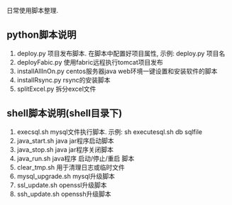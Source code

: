 日常使用脚本整理.

## python脚本说明

1. deploy.py 项目发布脚本. 在脚本中配置好项目属性, 示例: deploy.py 项目名 
2. deployFabic.py 使用fabric远程执行tomcat项目发布
3. installAllInOn.py centos服务器java web环境一键设置和安装软件的脚本
4. installRsync.py rsync的安装脚本
5. splitExcel.py 拆分excel文件

## shell脚本说明(shell目录下)

1. execsql.sh mysql文件执行脚本. 示例: sh executesql.sh db sqlfile
2. java_start.sh java jar程序启动脚本
3. java_stop.sh java jar程序关闭脚本
4. java_run.sh java程序 启动/停止/重启 脚本
5. clear_tmp.sh 用于清理日志或临时文件
6. mysql_upgrade.sh mysql升级脚本
7. ssl_update.sh openssl升级脚本
8. ssh_update.sh openssh升级脚本
